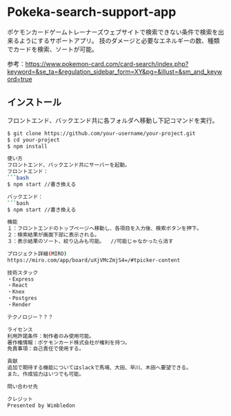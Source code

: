 # Pokeka-search-support-app

ポケモンカードゲームトレーナーズウェブサイトで検索できない条件で検索を出来るようにするサポートアプリ。
技のダメージと必要なエネルギーの数、種類でカードを検索、ソートが可能。

参考：https://www.pokemon-card.com/card-search/index.php?keyword=&se_ta=&regulation_sidebar_form=XY&pg=&illust=&sm_and_keyword=true

## インストール
フロントエンド、バックエンド共に各フォルダへ移動し下記コマンドを実行。
```bash
$ git clone https://github.com/your-username/your-project.git
$ cd your-project
$ npm install

使い方
フロントエンド、バックエンド共にサーバーを起動。
フロントエンド：　
```bash
$ npm start //書き換える

バックエンド：　
```bash
$ npm start //書き換える

機能
１：フロントエンドのトップページへ移動し、各項目を入力後、検索ボタンを押下。
２：検索結果が画面下部に表示される。
３：表示結果のソート、絞り込みも可能。  //可能じゃなかったら消す

プロジェクト詳細(MIRO)
https://miro.com/app/board/uXjVMcZmjS4=/#tpicker-content

技術スタック
・Express
・React
・Knex
・Postgres
・Render

テクノロジー？？？

ライセンス
利用許諾条件：制作者のみ使用可能。
著作権情報：ポケモンカード株式会社が権利を持つ。
免責事項：自己責任で使用する。

貢献
追加で期待する機能についてはslackで馬場、大田、早川、木田へ要望できる。
また、作成協力はいつでも可能。

問い合わせ先

クレジット
Presented by Wimbledon
